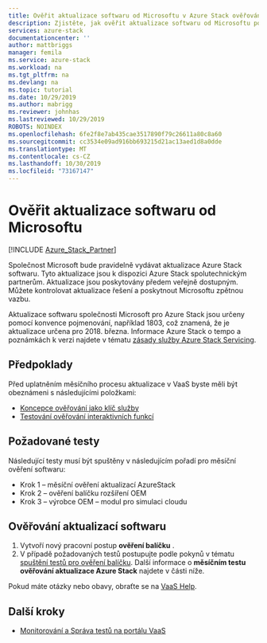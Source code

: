 ```yaml
---
title: Ověřit aktualizace softwaru od Microsoftu v Azure Stack ověřování jako služba | Microsoft Docs
description: Zjistěte, jak ověřit aktualizace softwaru od Microsoftu pomocí ověřování jako služby.
services: azure-stack
documentationcenter: ''
author: mattbriggs
manager: femila
ms.service: azure-stack
ms.workload: na
ms.tgt_pltfrm: na
ms.devlang: na
ms.topic: tutorial
ms.date: 10/29/2019
ms.author: mabrigg
ms.reviewer: johnhas
ms.lastreviewed: 10/29/2019
ROBOTS: NOINDEX
ms.openlocfilehash: 6fe2f8e7ab435cae3517890f79c26611a80c8a60
ms.sourcegitcommit: cc3534e09ad916bb693215d21ac13aed1d8a0dde
ms.translationtype: MT
ms.contentlocale: cs-CZ
ms.lasthandoff: 10/30/2019
ms.locfileid: "73167147"
---
```

# <a name="validate-software-updates-from-microsoft"></a>Ověřit aktualizace softwaru od Microsoftu

[!INCLUDE [Azure_Stack_Partner](./includes/azure-stack-partner-appliesto.md)]

Společnost Microsoft bude pravidelně vydávat aktualizace Azure Stack softwaru. Tyto aktualizace jsou k dispozici Azure Stack spolutechnickým partnerům. Aktualizace jsou poskytovány předem veřejně dostupným. Můžete kontrolovat aktualizace řešení a poskytnout Microsoftu zpětnou vazbu.

Aktualizace softwaru společnosti Microsoft pro Azure Stack jsou určeny pomocí konvence pojmenování, například 1803, což znamená, že je aktualizace určena pro 2018. března. Informace Azure Stack o tempo a poznámkách k verzi najdete v tématu [zásady služby Azure Stack Servicing](../operator/azure-stack-servicing-policy.md).

## <a name="prerequisites"></a>Předpoklady

Před uplatněním měsíčního procesu aktualizace v VaaS byste měli být obeznámeni s následujícími položkami:

- [Koncepce ověřování jako klíč služby](azure-stack-vaas-key-concepts.md)
- [Testování ověřování interaktivních funkcí](azure-stack-vaas-interactive-feature-verification.md)

## <a name="required-tests"></a>Požadované testy

Následující testy musí být spuštěny v následujícím pořadí pro měsíční ověření softwaru:

- Krok 1 – měsíční ověření aktualizací AzureStack
- Krok 2 – ověření balíčku rozšíření OEM
- Krok 3 – výrobce OEM – modul pro simulaci cloudu

## <a name="validating-software-updates"></a>Ověřování aktualizací softwaru

1. Vytvoří nový pracovní postup **ověření balíčku** .
1. V případě požadovaných testů postupujte podle pokynů v tématu [spuštění testů pro ověření balíčku](azure-stack-vaas-validate-oem-package.md#run-package-validation-tests). Další informace o **měsíčním testu ověřování aktualizace Azure Stack** najdete v části níže.

Pokud máte otázky nebo obavy, obraťte se na [VaaS Help](mailto:vaashelp@microsoft.com).

## <a name="next-steps"></a>Další kroky

- [Monitorování a Správa testů na portálu VaaS](azure-stack-vaas-monitor-test.md)